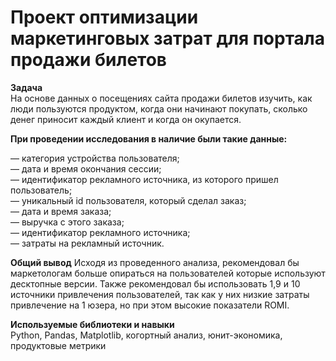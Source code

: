 # Проект оптимизации маркетинговых затрат для портала продажи билетов    

**Задача**  
На основе данных о посещениях сайта продажи билетов изучить, как люди пользуются продуктом, когда они начинают покупать, сколько денег приносит каждый клиент и когда он окупается.  

**При проведении исследования в наличие были такие данные:**  
 
— категория устройства пользователя;    
— дата и время окончания сессии;  
— идентификатор рекламного источника, из которого пришел пользователь;  
— уникальный id пользователя, который сделал заказ;  
— дата и время заказа;  
— выручка с этого заказа;  
— идентификатор рекламного источника;  
— затраты на рекламный источник.  

**Общий вывод**
Исходя из проведенного анализа, рекомендовал бы маркетологам больше опираться на пользователей которые используют десктопные версии. Также рекомендовал бы использовать 1,9 и 10 источники привлечения пользователей, так как у них низкие затраты привлечение на 1 юзера, но при этом высокие показатели ROMI.  




**Используемые библиотеки и навыки**  
Python, Pandas, Matplotlib, когортный анализ, юнит-экономика, продуктовые метрики  

